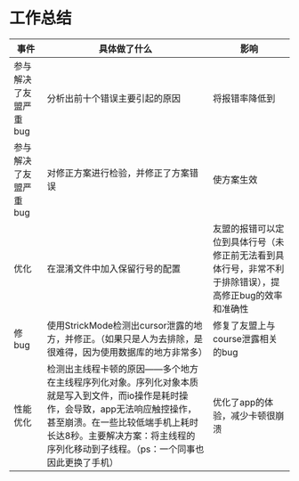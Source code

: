 # 工作总结

| 事件 | 具体做了什么 | 影响 |
| -- | -- | -- |
|参与解决了友盟严重bug| 分析出前十个错误主要引起的原因 | 将报错率降低到 |
|参与解决了友盟严重bug| 对修正方案进行检验，并修正了方案错误 | 使方案生效 |
|优化 |在混淆文件中加入保留行号的配置 | 友盟的报错可以定位到具体行号（未修正前无法看到具体行号，非常不利于排除错误），提高修正bug的效率和准确性 |
|修bug |使用StrickMode检测出cursor泄露的地方，并修正。（如果只是人为去排除，是很难得，因为使用数据库的地方非常多） | 修复了友盟上与course泄露相关的bug |
|性能优化 |检测出主线程卡顿的原因——多个地方在主线程序列化对象。序列化对象本质就是写入到文件，而io操作是耗时操作，会导致，app无法响应触控操作，甚至崩溃。在一些比较低端手机上耗时长达8秒。主要解决方案：将主线程的序列化移动到子线程。（ps：一个同事也因此更换了手机）| 优化了app的体验，减少卡顿很崩溃 |
